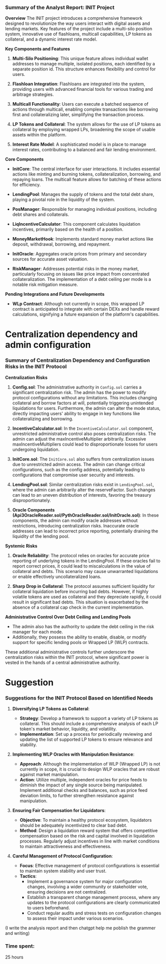 ### Summary of the Analyst Report: INIT Project

**Overview**
The INIT project introduces a comprehensive framework designed to revolutionize the way users interact with digital assets and lending markets. Key features of the project include a multi-silo position system, innovative use of flashloans, multicall capabilities, LP tokens as collateral, and a dynamic interest rate model.

**Key Components and Features**

1. **Multi-Silo Positioning**: This unique feature allows individual wallet addresses to manage multiple, isolated positions, each identified by a separate position id. This structure enhances flexibility and control for users.

2. **Flashloan Integration**: Flashloans are integrated into the system, providing users with advanced financial tools for various trading and arbitrage strategies.

3. **Multicall Functionality**: Users can execute a batched sequence of actions through multicall, enabling complex transactions like borrowing first and collateralizing later, simplifying the transaction process.

4. **LP Tokens and Collateral**: The system allows for the use of LP tokens as collateral by employing wrapped LPs, broadening the scope of usable assets within the platform.

5. **Interest Rate Model**: A sophisticated model is in place to manage interest rates, contributing to a balanced and fair lending environment.

**Core Components**

- **InitCore**: The central interface for user interactions. It includes essential actions like minting and burning tokens, collateralization, borrowing, and repaying loans. The multicall feature allows for batching of these actions for efficiency.

- **LendingPool**: Manages the supply of tokens and the total debt share, playing a pivotal role in the liquidity of the system.

- **PosManager**: Responsible for managing individual positions, including debt shares and collaterals.

- **LiqIncentiveCalculator**: This component calculates liquidation incentives, primarily based on the health of a position.

- **MoneyMarketHook**: Implements standard money market actions like deposit, withdrawal, borrowing, and repayment.

- **InitOracle**: Aggregates oracle prices from primary and secondary sources for accurate asset valuation.

- **RiskManager**: Addresses potential risks in the money market, particularly focusing on issues like price impact from concentrated collateralization. The implementation of a debt ceiling per mode is a notable risk mitigation measure.

**Pending Integrations and Future Developments**

- **WLp Contract**: Although not currently in scope, this wrapped LP contract is anticipated to integrate with certain DEXs and handle reward calculations, signifying a future expansion of the platform's capabilities.

# Centralization dependency and admin configuration

### Summary of Centralization Dependency and Configuration Risks in the INIT Protocol

**Centralization Risks**

1. **Config.sol**: The administrative authority in `Config.sol` carries a significant centralization risk. The admin has the power to modify protocol configurations without any limitations. This includes changing collateral and borrow factors at will, potentially triggering unintended liquidations for users. Furthermore, the admin can alter the mode status, directly impacting users' ability to engage in key functions like collateralizing and borrowing.

2. **IncentiveCalculator.sol**: In the `IncentiveCalculator.sol` component, unrestricted administrative control also poses centralization risks. The admin can adjust the maxIncentiveMultiplier arbitrarily. Excessive maxIncentiveMultipliers could lead to disproportionate losses for users undergoing liquidation.

3. **InitCore.sol**: The `InitCore.sol` also suffers from centralization issues due to unrestricted admin access. The admin can change critical configurations, such as the config address, potentially leading to configurations that compromise user security and interests.

4. **LendingPool.sol**: Similar centralization risks exist in `LendingPool.sol`, where the admin can arbitrarily alter the reserveFactor. Such changes can lead to an uneven distribution of interests, favoring the treasury disproportionately.

5. **Oracle Components (Api3OracleReader.sol/PythOracleReader.sol/InitOracle.sol)**: In these components, the admin can modify oracle addresses without restrictions, introducing centralization risks. Inaccurate oracle addresses can lead to incorrect price reporting, potentially draining the liquidity of the lending pool.

**Systemic Risks**

1. **Oracle Reliability**: The protocol relies on oracles for accurate price reporting of underlying tokens in the LendingPool. If these oracles fail to report correct prices, it could lead to miscalculations in the value of collateral and debts. This scenario may cause unwarranted liquidations or enable effectively uncollateralized loans.

2. **Sharp Drop in Collateral**: The protocol assumes sufficient liquidity for collateral liquidation before incurring bad debts. However, if highly volatile tokens are used as collateral and they depreciate rapidly, it could result in significant bad debts. This situation is exacerbated by the absence of a collateral cap check in the current implementation.

**Administrative Control Over Debt Ceiling and Lending Pools**

- The admin also has the authority to update the debt ceiling in the risk manager for each mode.
- Additionally, they possess the ability to enable, disable, or modify support for specific lending pools or Wrapped LP (WLP) contracts.

These additional administrative controls further underscore the centralization risks within the INIT protocol, where significant power is vested in the hands of a central administrative authority.

# Suggestion 

### Suggestions for the INIT Protocol Based on Identified Needs

1. **Diversifying LP Tokens as Collateral**:
   - **Strategy**: Develop a framework to support a variety of LP tokens as collateral. This should include a comprehensive analysis of each LP token's market behavior, liquidity, and volatility.
   - **Implementation**: Set up a process for periodically reviewing and updating the list of supported LP tokens to ensure relevance and stability.

2. **Implementing WLP Oracles with Manipulation Resistance**:
   - **Approach**: Although the implementation of WLP (Wrapped LP) is not currently in scope, it is crucial to design WLP oracles that are robust against market manipulation.
   - **Action**: Utilize multiple, independent oracles for price feeds to diminish the impact of any single source being manipulated. Implement additional checks and balances, such as price feed deviation limits, to further strengthen resistance against manipulation.

3. **Ensuring Fair Compensation for Liquidators**:
   - **Objective**: To maintain a healthy protocol ecosystem, liquidators should be adequately incentivized to clear bad debt.
   - **Method**: Design a liquidation reward system that offers competitive compensation based on the risk and capital involved in liquidation processes. Regularly adjust incentives in line with market conditions to maintain attractiveness and effectiveness.

4. **Careful Management of Protocol Configuration**:
   - **Focus**: Effective management of protocol configurations is essential to maintain system stability and user trust.
   - **Tactics**:
     - Implement a governance system for major configuration changes, involving a wider community or stakeholder vote, ensuring decisions are not centralized.
     - Establish a transparent change management process, where any updates to the protocol configurations are clearly communicated to users beforehand.
     - Conduct regular audits and stress tests on configuration changes to assess their impact under various scenarios.

(I write the analysis report and then chatgpt help me poblish the grammer and writing)

### Time spent:
25 hours